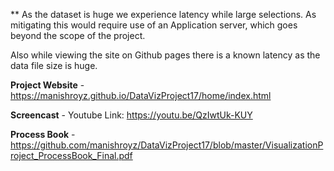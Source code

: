 
**
As the dataset is huge we experience latency while large selections.
As mitigating this would require use of an Application server, which goes beyond the scope of the project.

Also while viewing the site on Github pages there is a known latency as the data file size is huge.



**Project Website** -
https://manishroyz.github.io/DataVizProject17/home/index.html

**Screencast** - Youtube Link:
https://youtu.be/QzIwtUk-KUY

**Process Book** -
https://github.com/manishroyz/DataVizProject17/blob/master/VisualizationProject_ProcessBook_Final.pdf

